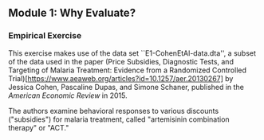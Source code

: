 ## Module 1: Why Evaluate?  

### Empirical Exercise

This exercise makes use of the data set ``E1-CohenEtAl-data.dta'', 
a subset of the data used in the paper (Price Subsidies, 
Diagnostic Tests, and Targeting of Malaria Treatment: Evidence from a 
Randomized Controlled Trial)[https://www.aeaweb.org/articles?id=10.1257/aer.20130267] by Jessica Cohen, Pascaline Dupas, and Simone 
Schaner, published in the _American Economic Review_ in 2015.  

The authors examine behavioral responses to various discounts ("subsidies") 
for malaria treatment, called "artemisinin combination therapy" 
or "ACT."
